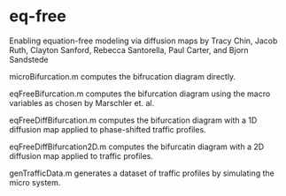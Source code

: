 # eq-free
Enabling equation-free modeling via diffusion maps by Tracy Chin, Jacob Ruth, Clayton Sanford, Rebecca Santorella, Paul Carter, and Bjorn Sandstede

microBifurcation.m computes the bifrucation diagram directly.

eqFreeBifurcation.m computes the bifurcation diagram using the macro variables as chosen by Marschler et. al. 

eqFreeDiffBifurcation.m computes the bifurcation diagram with a 1D diffusion map applied to phase-shifted traffic profiles.

eqFreeDiffBifurcation2D.m computes the bifurcatin diagram with a 2D diffusion map applied to traffic profiles.

genTrafficData.m generates a dataset of traffic profiles by simulating the micro system.


